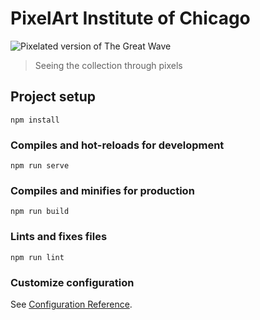 # PixelArt Institute of Chicago
![Pixelated version of The Great Wave](https://github.com/PoorBillyPilgrim/iiif-pixel-art/blob/gt/src/assets/iiif-pixel-art.gif)
> Seeing the collection through pixels


## Project setup
```
npm install
```

### Compiles and hot-reloads for development
```
npm run serve
```

### Compiles and minifies for production
```
npm run build
```

### Lints and fixes files
```
npm run lint
```

### Customize configuration
See [Configuration Reference](https://cli.vuejs.org/config/).
